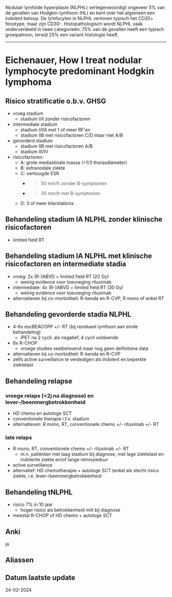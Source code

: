 Nodulair lymfoïde hyperplasie (NLPHL) vertegenwoordigt ongeveer 5% van de gevallen van Hodgkin-lymfoom (HL) en kent over het algemeen een indolent beloop. De lymfocyten in NLPHL vertonen typisch het CD20+ fenotype, maar zijn CD30-. Histopathologisch wordt NLPHL vaak onderverdeeld in twee categorieën: 75% van de gevallen heeft een typisch groeipatroon, terwijl 25% een variant histologie heeft.
___
# Eichenauer, How I treat nodular lymphocyte predominant Hodgkin lymphoma
## Risico stratificatie o.b.v. GHSG
- vroeg stadium
	- stadium I/II zonder risicofactoren
- intermediate stadium
	- stadium I/IIA met 1 of meer RF'en
	- stadium IIB met risicofactoren C/D maar niet A/B
- gevorderd stadium
	- stadium IIB met risicofactoren A/B
	- stadium III/IV
- risicofactoren:
	- A: grote mediastinale massa (>1/3 thoraxdiameter)
	- B: extranodale ziekte
	- C: verhoogde ESR
		- >50 mm/h zonder B-symptomen
		- >30 mm/h met B-symptomen
	- D: 3 of meer klierstations
## Behandeling stadium IA NLPHL zonder klinische risicofactoren
- limited field RT
## Behandeling stadium IA NLPHL met klinische risicofactoren en intermediate stadia
- vroeg: 2x (R-)ABVD + limited field RT (20 Gy)
	- weinig evidence voor toevoeging rituximab
- intermediate: 4x (R-)ABVD + limited field RT (30 Gy)
	- weinig evidence voor toevoeging rituximab
- alternatieven bij co-morbiditeit: R-benda en R-CVP, R mono of enkel RT 
## Behandeling gevorderde stadia NLPHL
- 4-6x escBEACOPP +/- RT (bij residueel lymfoom aan einde behandeling)
	- iPET na 2 cycli: als negatief, 4 cycli voldoende
- 6x R-CHOP
	- vroege studies veelbelovend maar nog geen definitieve data
- alternatieven bij co-morbiditeit: R-benda en R-CVP
- zelfs active surveillance te verdedigen als indolent en beperkte ziektelast
## Behandeling relapse
### vroege relaps (<2j na diagnose) en lever-/beenmergbetrokkenheid
- HD chemo en autologe SCT
- conventionele therapie i.f.v. stadium
- alternatieven: R mono, RT, conventionele chemo +/- rituximab +/- RT
### late relaps
- R mono, RT, conventionele chemo +/- rituximab +/- RT
	- m.n. patiënten met laag stadium bij diagnose, met lage ziektelast en indolente ziekte en/of lange remissieduur
- active surveillance
- alternatief: HD chemotherapie + autologe SCT (enkel als slecht risico ziekte, i.e. lever-/beenmergbetrokkenheid
## Behandeling tNLPHL
- risico 7% in 10 jaar
	- hoger risico als betrokkenheid milt bij diagnose
- meestal R-CHOP of HD chemo + autologe SCT
## Anki
ja
## Aliassen
## Datum laatste update
24-02-2024